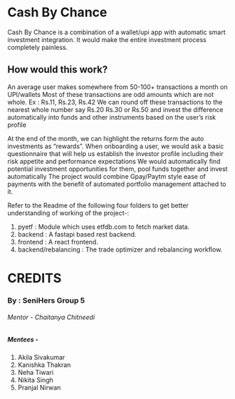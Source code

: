 # Cash By Chance

Cash By Chance is a combination of a wallet/upi app with automatic smart investment integration. It would make the entire investment process completely painless. 

## How would this work?

An average user makes somewhere from 50-100+ transactions a month on UPI/wallets
Most of these transactions are odd amounts which are not whole. Ex : Rs.11, Rs.23, Rs.42
We can round off these transactions to the nearest whole number say Rs.20 Rs.30 or Rs.50 and invest the difference automatically into funds and other instruments based on the user’s risk profile

At the end of the month, we can highlight the returns form the auto investments as “rewards”.
When onboarding a user, we would ask a basic questionnaire that will help us establish the investor profile including their risk appetite and performance expectations
We would automatically find potential investment opportunities for them, pool funds together and invest automatically
The project would combine Gpay/Paytm style ease of payments with the benefit of automated portfolio management attached to it.

Refer to the Readme of the following four folders to get better understanding of working of the project-:
1. pyetf  :  Module which uses etfdb.com to fetch market data.
2. backend : A fastapi based rest backend.
3. frontend : A react frontend.
4. backend/rebalancing : The trade optimizer and rebalancing workflow.

# CREDITS

### By : SeniHers Group 5 
###### Mentor   -   Chaitanya Chitneedi
##### Mentees - 
 1. Akila Sivakumar
 2. Kanishka Thakran
 3. Neha Tiwari
 4. Nikita Singh
 5. Pranjal Nirwan
